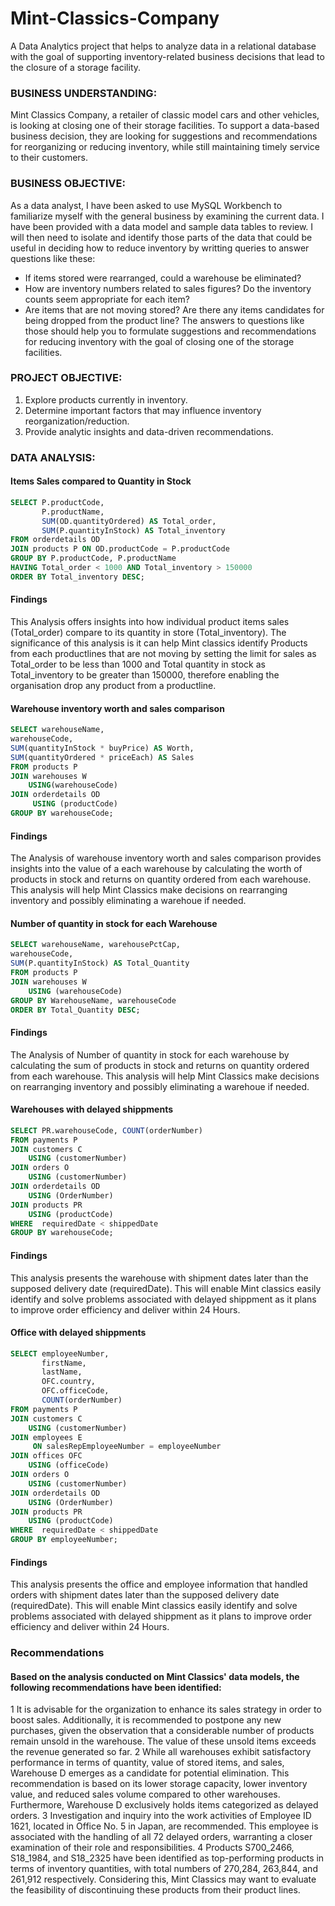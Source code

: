 # Mint-Classics-Company
A Data Analytics project that helps to analyze data in a relational database with the goal of supporting inventory-related business decisions that lead to the closure of a storage facility.
### BUSINESS UNDERSTANDING: 
Mint Classics Company, a retailer of classic model cars and other vehicles, is looking at closing one of their storage facilities. To support a data-based business decision, they are looking for suggestions and recommendations for reorganizing or reducing inventory, while still maintaining timely service to their customers. 
### BUSINESS OBJECTIVE:
As a data analyst, I have been asked to use MySQL Workbench to familiarize myself with the general business by examining the current data. I have been provided with a data model and sample data tables to review. I will then need to isolate and identify those parts of the data that could be useful in deciding how to reduce inventory by writting queries to answer questions like these:
-  If items stored were rearranged, could a warehouse be eliminated?
-  How are inventory numbers related to sales figures? Do the inventory counts seem appropriate for each item?
-  Are items that are not moving stored? Are there any items candidates for being dropped from the product line?
The answers to questions like those should help you to formulate suggestions and recommendations for reducing inventory with the goal of closing one of the storage facilities. 
### PROJECT OBJECTIVE:
1. Explore products currently in inventory.
2. Determine important factors that may influence inventory reorganization/reduction.
3. Provide analytic insights and data-driven recommendations.

### DATA ANALYSIS:
#### Items Sales compared to Quantity in Stock
```SQL
SELECT P.productCode, 
       P.productName, 
       SUM(OD.quantityOrdered) AS Total_order, 
       SUM(P.quantityInStock) AS Total_inventory
FROM orderdetails OD
JOIN products P ON OD.productCode = P.productCode
GROUP BY P.productCode, P.productName
HAVING Total_order < 1000 AND Total_inventory > 150000
ORDER BY Total_inventory DESC;
```
#### Findings
This Analysis offers insights into how individual product items sales (Total_order) compare to its quantity in store (Total_inventory). The significance of this analysis is it can help Mint classics identify Products from each productlines that are not moving by setting the limit for sales as Total_order to be less than 1000 and Total quantity in stock as Total_inventory to be greater than 150000, therefore enabling the organisation drop any product from a productline.

#### Warehouse inventory worth and sales comparison 
```SQL
SELECT warehouseName, 
warehouseCode, 
SUM(quantityInStock * buyPrice) AS Worth, 
SUM(quantityOrdered * priceEach) AS Sales
FROM products P
JOIN warehouses W
    USING(warehouseCode)
JOIN orderdetails OD
     USING (productCode)
GROUP BY warehouseCode;
```
#### Findings
The Analysis of warehouse inventory worth and sales comparison provides insights into the value of a each warehouse by calculating the worth of products in stock and returns on quantity ordered from each warehouse. This analysis will help Mint Classics make decisions on rearranging inventory and possibly eliminating a warehoue if needed.

#### Number of quantity in stock for each Warehouse
```SQL
SELECT warehouseName, warehousePctCap, 
warehouseCode, 
SUM(P.quantityInStock) AS Total_Quantity 
FROM products P
JOIN warehouses W
    USING (warehouseCode)
GROUP BY WarehouseName, warehouseCode
ORDER BY Total_Quantity DESC;
```
#### Findings 
The Analysis of Number of quantity in stock for each warehouse by calculating the sum of products in stock and returns on quantity ordered from each warehouse. This analysis will help Mint Classics make decisions on rearranging inventory and possibly eliminating a warehoue if needed.

#### Warehouses with delayed shippments
```SQL
SELECT PR.warehouseCode, COUNT(orderNumber)
FROM payments P
JOIN customers C
    USING (customerNumber)
JOIN orders O
    USING (customerNumber)
JOIN orderdetails OD
    USING (OrderNumber)
JOIN products PR
    USING (productCode)
WHERE  requiredDate < shippedDate
GROUP BY warehouseCode;
```
#### Findings 
This analysis presents the warehouse with shipment dates later than the supposed delivery date (requiredDate). This will enable Mint classics easily identify and solve problems associated with delayed shippment as it plans to improve order efficiency and deliver within 24 Hours.  

#### Office with delayed shippments
```SQL
SELECT employeeNumber, 
       firstName, 
       lastName, 
       OFC.country, 
       OFC.officeCode, 
       COUNT(orderNumber) 
FROM payments P
JOIN customers C
    USING (customerNumber)
JOIN employees E
     ON salesRepEmployeeNumber = employeeNumber
JOIN offices OFC
    USING (officeCode)
JOIN orders O
    USING (customerNumber)
JOIN orderdetails OD
    USING (OrderNumber)
JOIN products PR
    USING (productCode)
WHERE  requiredDate < shippedDate
GROUP BY employeeNumber;
```
#### Findings 
This analysis presents the office and employee information that handled orders with shipment dates later than the supposed delivery date (requiredDate). This will enable Mint classics easily identify and solve problems associated with delayed shippment as it plans to improve order efficiency and deliver within 24 Hours.

### Recommendations
#### Based on the analysis conducted on Mint Classics' data models, the following recommendations have been identified:
1 It is advisable for the organization to enhance its sales strategy in order to boost sales. Additionally, it is recommended to postpone any new purchases, given the observation that a considerable number of products remain unsold in the warehouse. The value of these unsold items exceeds the revenue generated so far.
2 While all warehouses exhibit satisfactory performance in terms of quantity, value of stored items, and sales, Warehouse D emerges as a candidate for potential elimination. This recommendation is based on its lower storage capacity, lower inventory value, and reduced sales volume compared to other warehouses. Furthermore, Warehouse D exclusively holds items categorized as delayed orders.
3 Investigation and inquiry into the work activities of Employee ID 1621, located in Office No. 5 in Japan, are recommended. This employee is associated with the handling of all 72 delayed orders, warranting a closer examination of their role and responsibilities.
4 Products S700_2466, S18_1984, and S18_2325 have been identified as top-performing products in terms of inventory quantities, with total numbers of 270,284, 263,844, and 261,912 respectively. Considering this, Mint Classics may want to evaluate the feasibility of discontinuing these products from their product lines.

